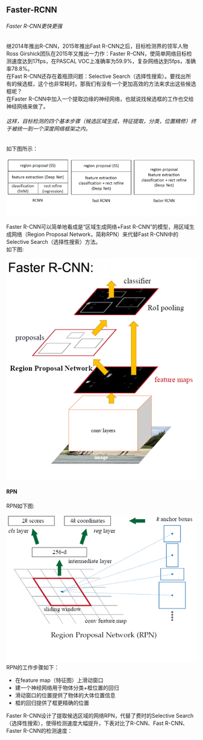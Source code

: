 ## Faster-RCNN

###### Faster R-CNN更快更强

继2014年推出R-CNN，2015年推出Fast R-CNN之后，目标检测界的领军人物Ross Girshick团队在2015年又推出一力作：Faster R-CNN，使简单网络目标检测速度达到17fps，在PASCAL VOC上准确率为59.9%，复杂网络达到5fps，准确率78.8%。  
在Fast R-CNN还存在着瓶颈问题：Selective Search（选择性搜索）。要找出所有的候选框，这个也非常耗时。那我们有没有一个更加高效的方法来求出这些候选框呢？  
在Faster R-CNN中加入一个提取边缘的神经网络，也就说找候选框的工作也交给神经网络来做了。

###### 这样，目标检测的四个基本步骤（候选区域生成，特征提取，分类，位置精修）终于被统一到一个深度网络框架之内。

如下图所示：

![](/assets/RCNN_Fast_Faster_RCNN_compare.png)

Faster R-CNN可以简单地看成是“区域生成网络+Fast R-CNN”的模型，用区域生成网络（Region Proposal Network，简称RPN）来代替Fast R-CNN中的Selective Search（选择性搜索）方法。  
如下图:

![](/assets/Faster_RCNN_principle.png)

#### RPN

RPN如下图:   

![](/assets/Faster_RCNN_RPN.png)  
RPN的工作步骤如下：  
- 在feature map（特征图）上滑动窗口  
- 建一个神经网络用于物体分类+框位置的回归   
- 滑动窗口的位置提供了物体的大体位置信息   
- 框的回归提供了框更精确的位置   


Faster R-CNN设计了提取候选区域的网络RPN，代替了费时的Selective Search（选择性搜索），使得检测速度大幅提升，下表对比了R-CNN、Fast R-CNN、Faster R-CNN的检测速度：   



